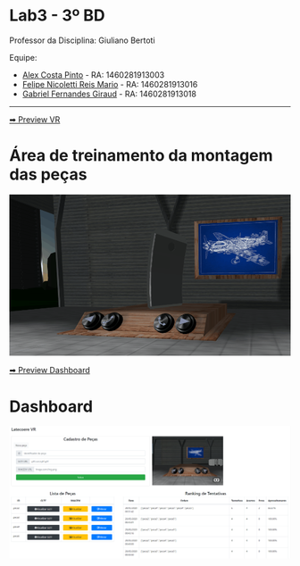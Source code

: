 # Lab3 - 3º BD

Professor da Disciplina: Giuliano Bertoti 

Equipe:
- <a href="https://github.com/alexcostabd">Alex Costa Pinto</a> - RA: 1460281913003
- <a href="https://github.com/FelipeNicolettiRMario">Felipe Nicoletti Reis Mario</a> - RA: 1460281913016
- <a href="https://github.com/giraudgabriel"> Gabriel Fernandes Giraud</a> - RA: 1460281913018

<hr>
<a href="https://latecoerevr.glitch.me/"> ➡ Preview VR</a>

# Área de treinamento da montagem das peças
![Guia para montagem de peça](assets/guia.gif)

<a href="https://latecoerevr.glitch.me/dashboard/index.html"> ➡ Preview Dashboard</a>

# Dashboard
![Dashboard](assets/dashboard.png)
